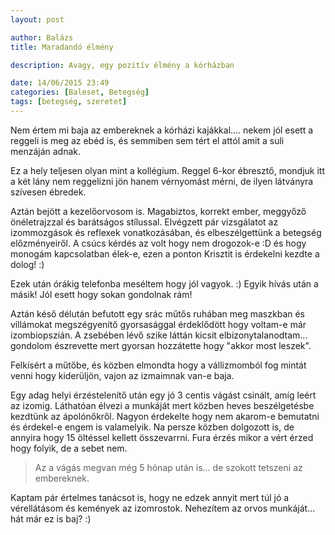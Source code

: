 ```yaml
---
layout: post

author: Balázs
title: Maradandó élmény

description: Avagy, egy pozitív élmény a kórházban

date: 14/06/2015 23:49
categories: [Baleset, Betegség]
tags: [betegség, szeretet]
---
```

Nem értem mi baja az embereknek a kórházi kajákkal.... nekem jól esett a reggeli is meg az ebéd is, és semmiben sem tért el attól amit a suli menzáján adnak.

Ez a hely teljesen olyan mint a kollégium. Reggel 6-kor ébresztő, mondjuk itt a két lány nem reggelizni jön hanem vérnyomást mérni, de ilyen látványra szívesen ébredek.

Aztán bejött a kezelőorvosom is. Magabiztos, korrekt ember, meggyőző önéletrajzzal és barátságos stílussal. Elvégzett pár vizsgálatot az izommozgások és reflexek vonatkozásában, és elbeszélgettünk a betegség előzményeiről. A csúcs kérdés az volt hogy nem drogozok-e :D és hogy monogám kapcsolatban élek-e, ezen a ponton Krisztit is érdekelni kezdte a dolog! :)

Ezek után órákig telefonba meséltem hogy jól vagyok. :) Egyik hívás után a másik! Jól esett hogy sokan gondolnak rám!

Aztán késő délután befutott egy srác műtős ruhában meg maszkban és villámokat megszégyenítő gyorsasággal érdeklődött hogy voltam-e már izombiopszián. A zsebében lévő szike láttán kicsit elbizonytalanodtam... gondolom észrevette mert gyorsan hozzátette hogy "akkor most leszek".

Felkísért a műtőbe, és közben elmondta hogy a vállizmomból fog mintát venni hogy kiderüljön, vajon az izmaimnak van-e baja.

Egy adag helyi érzéstelenítő után egy jó 3 centis vágást csinált, amíg leért az izomig. Láthatóan élvezi a munkáját mert közben heves beszélgetésbe kezdtünk az ápolónőkről. Nagyon érdekelte hogy nem akarom-e bemutatni és érdekel-e engem is valamelyik. Na persze közben dolgozott is, de annyira hogy 15 öltéssel kellett összevarrni. Fura érzés mikor a vért érzed hogy folyik, de a sebet nem.

> Az a vágás megvan még 5 hónap után is... de szokott tetszeni az embereknek.

Kaptam pár értelmes tanácsot is, hogy ne edzek annyit mert túl jó a vérellátásom és kemények az izomrostok. Nehezítem az orvos munkáját... hát már ez is baj? :)